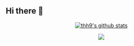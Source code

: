## Hi there 👋

  <p align="center">
<a href="https://github.com/anuraghazra/github-readme-stats" target="_blank">
<img src="https://github-readme-stats.vercel.app/api?username=eatmeatball&show_icons=true" title="eatmeatball's github stats" alt="thh9's github stats" />
</a>




</p>

<div align=center>
<img src="https://github-profile-trophy.vercel.app/?username=eatmeatball&column=-1"/>

</div>
